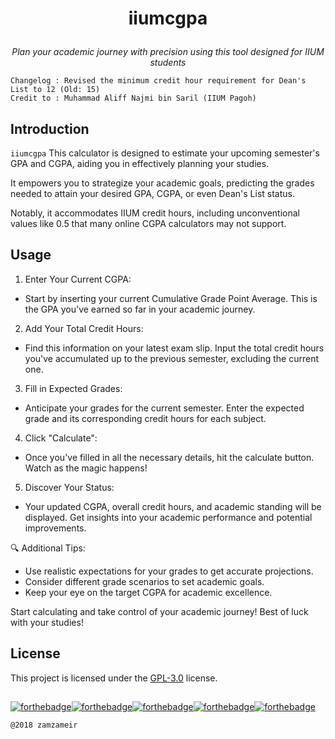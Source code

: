 <h1 align="center">
  <p>iiumcgpa</p>
</h1>

<p align="center">
  <i align="center">Plan your academic journey with precision using this tool designed for IIUM students</i>
</p>

```
Changelog : Revised the minimum credit hour requirement for Dean's List to 12 (Old: 15)
Credit to : Muhammad Aliff Najmi bin Saril (IIUM Pagoh)
```

## Introduction

`iiumcgpa` This calculator is designed to estimate your upcoming semester's GPA and CGPA, aiding you in effectively planning your studies.

It empowers you to strategize your academic goals, predicting the grades needed to attain your desired GPA, CGPA, or even Dean's List status. 

Notably, it accommodates IIUM credit hours, including unconventional values like 0.5 that many online CGPA calculators may not support.


## Usage 

1. Enter Your Current CGPA:
  - Start by inserting your current Cumulative Grade Point Average. This is the GPA you've earned so far in your academic journey.

2. Add Your Total Credit Hours:
  - Find this information on your latest exam slip. Input the total credit hours you've accumulated up to the previous semester, excluding the current one.

3. Fill in Expected Grades:
  - Anticipate your grades for the current semester. Enter the expected grade and its corresponding credit hours for each subject.

4. Click "Calculate":
  - Once you've filled in all the necessary details, hit the calculate button. Watch as the magic happens!

5. Discover Your Status:
  - Your updated CGPA, overall credit hours, and academic standing will be displayed. Get insights into your academic performance and potential improvements.

🔍 Additional Tips:
  - Use realistic expectations for your grades to get accurate projections.
  - Consider different grade scenarios to set academic goals.
  - Keep your eye on the target CGPA for academic excellence.

Start calculating and take control of your academic journey! Best of luck with your studies!


## License

This project is licensed under the [GPL-3.0](./LICENSE) license.

##

[![forthebadge](https://forthebadge.com/images/badges/uses-html.svg)](https://raw.githubusercontent.com/zamzameir/iiumcgpa/master/index.html)[![forthebadge](https://forthebadge.com/images/badges/uses-css.svg)](https://raw.githubusercontent.com/zamzameir/iiumcgpa/master/style/iiumcgpa.css)[![forthebadge](https://forthebadge.com/images/badges/uses-js.svg)](https://raw.githubusercontent.com/zamzameir/iiumcgpa/master/script/iiumcgpa.js)[![forthebadge](https://forthebadge.com/images/badges/built-with-love.svg)](https://tiny.cc/iiumcgpa)[![forthebadge](https://forthebadge.com/images/badges/check-it-out.svg)](https://tiny.cc/iiumcgpa)

```
@2018 zamzameir
```
